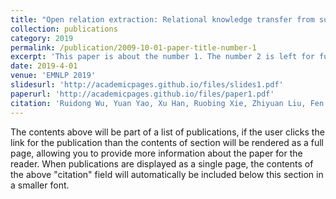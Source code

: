 ```yaml
---
title: "Open relation extraction: Relational knowledge transfer from supervised data to unsupervised data"
collection: publications
category: 2019
permalink: /publication/2009-10-01-paper-title-number-1
excerpt: 'This paper is about the number 1. The number 2 is left for future work.'
date: 2019-4-01
venue: 'EMNLP 2019'
slidesurl: 'http://academicpages.github.io/files/slides1.pdf'
paperurl: 'http://academicpages.github.io/files/paper1.pdf'
citation: 'Ruidong Wu, Yuan Yao, Xu Han, Ruobing Xie, Zhiyuan Liu, Fen Lin, Leyu Lin, and Maosong Sun. Open Relation Extraction: Relational Knowledge Transfer from Supervised Data to Unsupervised Data. EMNLP 2019'
---
```


The contents above will be part of a list of publications, if the user clicks the link for the publication than the contents of section will be rendered as a full page, allowing you to provide more information about the paper for the reader. When publications are displayed as a single page, the contents of the above "citation" field will automatically be included below this section in a smaller font.